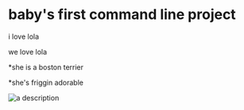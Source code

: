 # baby's first command line project

i love lola

we love lola

*she is a boston terrier

*she's friggin adorable

![a description](http://nicenicejpg.com/200/200)